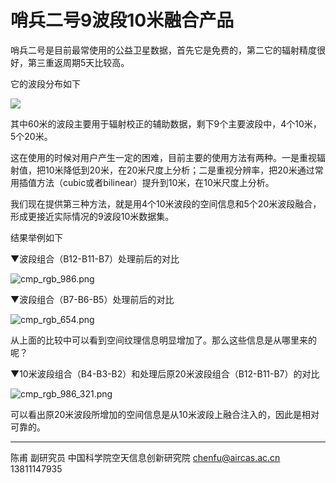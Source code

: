 # 哨兵二号9波段10米融合产品

哨兵二号是目前最常使用的公益卫星数据，首先它是免费的，第二它的辐射精度很好，第三重返周期5天比较高。

它的波段分布如下

![](http://www.digital-geography.com/wp-content/uploads/2013/11/Sentinel2_bands.jpg)

其中60米的波段主要用于辐射校正的辅助数据，剩下9个主要波段中，4个10米，5个20米。

这在使用的时候对用户产生一定的困难，目前主要的使用方法有两种。一是重视辐射值，把10米降低到20米，在20米尺度上分析；二是重视分辨率，把20米通过常用插值方法（cubic或者bilinear）提升到10米，在10米尺度上分析。

我们现在提供第三种方法，就是用4个10米波段的空间信息和5个20米波段融合，形成更接近实际情况的9波段10米数据集。

结果举例如下

▼波段组合（B12-B11-B7）处理前后的对比

![cmp_rgb_986.png](https://s2.loli.net/2022/06/18/IZLi4etOwmBWjbu.png)


▼波段组合（B7-B6-B5）处理前后的对比

![cmp_rgb_654.png](https://s2.loli.net/2022/06/18/MhW4X7peZSfU5r9.png)

从上面的比较中可以看到空间纹理信息明显增加了。那么这些信息是从哪里来的呢？

▼10米波段组合（B4-B3-B2）和处理后原20米波段组合（B12-B11-B7）的对比

![cmp_rgb_986_321.png](https://s2.loli.net/2022/06/18/P78yi3EWgACm4Gq.png)

可以看出原20米波段所增加的空间信息是从10米波段上融合注入的，因此是相对可靠的。

---

陈甫 副研究员
中国科学院空天信息创新研究院
chenfu@aircas.ac.cn
13811147935